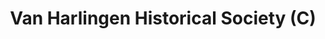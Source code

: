---
layout: repo
title: "Van Harlingen Historical Society (C)"
id: 12610
permalink: repos/12610/
---